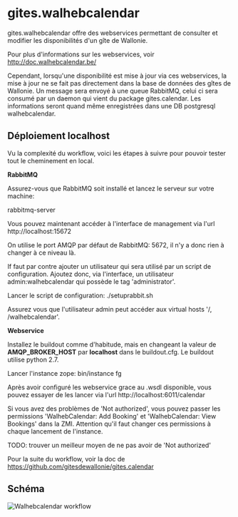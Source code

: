 gites.walhebcalendar
====================

gites.walhebcalendar offre des webservices permettant de consulter et modifier les disponibilités d'un gîte de Wallonie.

Pour plus d'informations sur les webservices, voir http://doc.walhebcalendar.be/

Cependant, lorsqu'une disponibilité est mise à jour via ces webservices, la mise à jour ne se fait pas directement dans la base de données des gîtes de Wallonie. Un message sera envoyé à une queue RabbitMQ, celui ci sera consumé par un daemon qui vient du package gites.calendar. Les informations seront quand même enregistrées dans une DB postgresql walhebcalendar.


Déploiement localhost
---------------------

Vu la complexité du workflow, voici les étapes à suivre pour pouvoir tester tout le cheminement en local.

**RabbitMQ**

Assurez-vous que RabbitMQ soit installé et lancez le serveur sur votre machine:

rabbitmq-server

Vous pouvez maintenant accéder à l'interface de management via l'url http://localhost:15672

On utilise le port AMQP par défaut de RabbitMQ: 5672, il n'y a donc rien à changer à ce niveau là.

If faut par contre ajouter un utilisateur qui sera utilisé par un script de configuration. Ajoutez donc, via l'interface, un utilisateur admin:walhebcalendar qui possède le tag 'administrator'.

Lancer le script de configuration: ./setuprabbit.sh

Assurez vous que l'utilisateur admin peut accéder aux virtual hosts '/, /walhebcalendar'.


**Webservice**

Installez le buildout comme d'habitude, mais en changeant la valeur de **AMQP_BROKER_HOST** par **localhost** dans le buildout.cfg. Le buildout utilise python 2.7.

Lancer l'instance zope: bin/instance fg

Après avoir configuré les webservice grace au .wsdl disponible, vous pouvez essayer de les lancer via l'url http://localhost:6011/calendar

Si vous avez des problèmes de 'Not authorized', vous pouvez passer les permissions 'WalhebCalendar: Add Booking' et 'WalhebCalendar: View Bookings' dans la ZMI. Attention qu'il faut changer ces permissions à chaque lancement de l'instance.

TODO: trouver un meilleur moyen de ne pas avoir de 'Not authorized'

Pour la suite du workflow, voir la doc de https://github.com/gitesdewallonie/gites.calendar


Schéma
------

![Walhebcalendar workflow](https://www.lucidchart.com/publicSegments/view/55706155-0af0-4db6-9278-59a90a0050c0/image.png)
